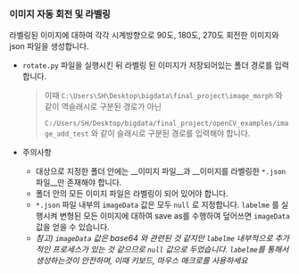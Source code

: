 ### 이미지 자동 회전 및 라벨링

라벨링된 이미지에 대하여 각각 시계방향으로 90도, 180도, 270도 회전한 이미지와 json 파일을 생성합니다.

* `rotate.py` 파일을 실행시킨 뒤 라벨링 된 이미지가 저장되어있는 폴더 경로를 입력합니다.

  > 이때 `C:\Users\SH\Desktop\bigdata\final_project\image_morph` 와 같이 역슬래시로 구분된 경로가 아닌 
  >
  > `C:/Users/SH/Desktop/bigdata/final_project/openCV_examples/image_add_test` 와 같이 슬래시로 구분된 경로를 입력해야 합니다.

* 주의사항
  * 대상으로 지정한 폴더 안에는 __이미지 파일__과 __이미지를 라벨링한 `*.json` 파일__만 존재해야 합니다.
  * 폴더 안의 모든 이미지 파일은 라벨링이 되어 있어야 합니다.
  * `*.json` 파일 내부의 `imageData` 값은 모두 `null` 로 지정합니다. `labelme` 를 실행시켜 변형된 모든 이미지에 대하여 save as를 수행하여 덮어쓰면 `imageData` 값을 얻을 수 있습니다.
  * _참고) `imageData` 값은 base64 와 관련된 것 같지만 `labelme` 내부적으로 추가적인 프로세스가 있는 것 같으므로 `null` 값으로 두었습니다. `labelme`를 통해서 생성하는것이 안전하며, 이때 키보드, 마우스 매크로를 사용하세요_

